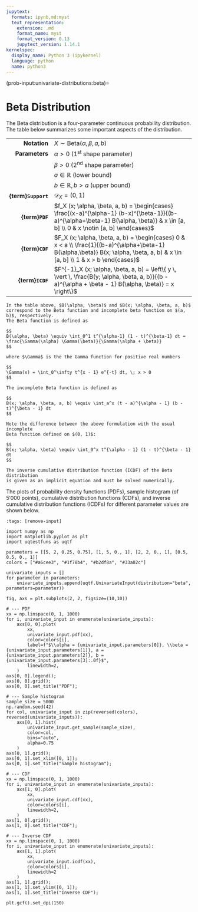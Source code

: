 ```yaml
---
jupytext:
  formats: ipynb,md:myst
  text_representation:
    extension: .md
    format_name: myst
    format_version: 0.13
    jupytext_version: 1.14.1
kernelspec:
  display_name: Python 3 (ipykernel)
  language: python
  name: python3
---
```


(prob-input:univariate-distributions:beta)=
# Beta Distribution

The Beta distribution is a four-parameter continuous probability distribution.
The table below summarizes some important aspects of the distribution.

|                     |                                                                                                                                                                                   |
|--------------------:|-----------------------------------------------------------------------------------------------------------------------------------------------------------------------------------|
|        **Notation** | $X \sim \mathrm{Beta}(\alpha, \beta, a, b)$                                                                                                                                       |
|      **Parameters** | $\alpha > 0$ (1<sup>st</sup> shape parameter)                                                                                                                                     |
|                     | $\beta > 0$ (2<sup>nd</sup> shape parameter)                                                                                                                                      |
|                     | $a \in \mathbb{R}$ (lower bound)                                                                                                                                                  |
|                     | $b \in \mathbb{R}, b > a$ (upper bound)                                                                                                                                           |
| **{term}`Support`** | $\mathcal{D}_X = (0, 1)$                                                                                                                                                          |
|     **{term}`PDF`** | $f_X (x; \alpha, \beta, a, b) = \begin{cases} \frac{(x-a)^{\alpha-1} (b-x)^{\beta-1}}{(b-a)^{\alpha+\beta-1} B(\alpha, \beta)} & x \in [a, b] \\ 0 & x \notin [a, b] \end{cases}$ |
|     **{term}`CDF`** | $F_X (x; \alpha, \beta, a, b) = \begin{cases} 0 & x < a \\ \frac{1}{(b-a)^{\alpha+\beta-1} B(\alpha,\beta)} B(x; \alpha, \beta, a, b) & x \in [a, b] \\ 1 & x > b \end{cases}$    |
|    **{term}`ICDF`** | $F^{-1}_X (x; \alpha, \beta, a, b) = \left\{ y \, \vert \, \frac{B(y; \alpha, \beta, a, b)}{(b - a)^{\alpha + \beta - 1} B(\alpha, \beta)} = x \right\}$                          |


```{admonition} Beta function and incomplete Beta function
In the table above, $B(\alpha, \beta)$ and $B(x; \alpha, \beta, a, b)$
correspond to the Beta function and incomplete beta function on $(a, b)$, respectively.
The Beta function is defined as

$$
B(\alpha, \beta) \equiv \int_0^1 t^{\alpha-1} (1 - t)^{\beta-1} dt = \frac{\Gamma(\alpha) \Gamma(\beta)}{\Gamma(\alpha + \beta)}
$$

where $\Gamma$ is the the Gamma function for positive real numbers

$$
\Gamma(x) = \int_0^\infty t^{x - 1} e^{-t} dt, \; x > 0
$$

The incomplete Beta function is defined as

$$
B(x; \alpha, \beta, a, b) \equiv \int_a^x (t - a)^{\alpha - 1} (b - t)^{\beta - 1} dt
$$

Note the difference between the above formulation with the usual incomplete 
Beta function defined on $(0, 1)$:

$$
B(x; \alpha, \beta) \equiv \int_0^x t^{\alpha - 1} (1 - t)^{\beta - 1} dt
$$
```

```{note}
The inverse cumulative distribution function (ICDF) of the Beta distribution
is given as an implicit equation and must be solved numerically.
```

The plots of probability density functions (PDFs),
sample histogram (of $5'000$ points),
cumulative distribution functions (CDFs),
and inverse cumulative distribution functions (ICDFs) for different parameter
values are shown below.

```{code-cell} ipython3
:tags: [remove-input]

import numpy as np
import matplotlib.pyplot as plt
import uqtestfuns as uqtf

parameters = [[5, 2, 0.25, 0.75], [1, 5, 0., 1], [2, 2, 0., 1], [0.5, 0.5, 0., 1]]
colors = ["#a6cee3", "#1f78b4", "#b2df8a", "#33a02c"]

univariate_inputs = []
for parameter in parameters:
    univariate_inputs.append(uqtf.UnivariateInput(distribution="beta", parameters=parameter))

fig, axs = plt.subplots(2, 2, figsize=(10,10))

# --- PDF
xx = np.linspace(0, 1, 1000)
for i, univariate_input in enumerate(univariate_inputs):
    axs[0, 0].plot(
        xx,
        univariate_input.pdf(xx),
        color=colors[i],
        label=f"$\\alpha = {univariate_input.parameters[0]}, \\beta = {univariate_input.parameters[1]}, a = {univariate_input.parameters[2]}, b = {univariate_input.parameters[3]:.0f}$",
        linewidth=2,
    )
axs[0, 0].legend();
axs[0, 0].grid();
axs[0, 0].set_title("PDF");

# --- Sample histogram
sample_size = 5000
np.random.seed(42)
for col, univariate_input in zip(reversed(colors), reversed(univariate_inputs)):
    axs[0, 1].hist(
        univariate_input.get_sample(sample_size),
        color=col,
        bins="auto",
        alpha=0.75
    )
axs[0, 1].grid();
axs[0, 1].set_xlim([0, 1]);
axs[0, 1].set_title("Sample histogram");

# --- CDF
xx = np.linspace(0, 1, 1000)
for i, univariate_input in enumerate(univariate_inputs):
    axs[1, 0].plot(
        xx,
        univariate_input.cdf(xx),
        color=colors[i],
        linewidth=2,
    )
axs[1, 0].grid();
axs[1, 0].set_title("CDF");

# --- Inverse CDF
xx = np.linspace(0, 1, 1000)
for i, univariate_input in enumerate(univariate_inputs):
    axs[1, 1].plot(
        xx,
        univariate_input.icdf(xx),
        color=colors[i],
        linewidth=2
    )
axs[1, 1].grid();
axs[1, 1].set_ylim([0, 1]);
axs[1, 1].set_title("Inverse CDF");

plt.gcf().set_dpi(150)
```